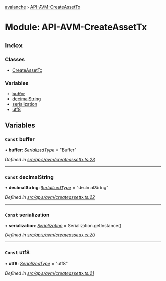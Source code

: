 [avalanche](../README.md) › [API-AVM-CreateAssetTx](api_avm_createassettx.md)

# Module: API-AVM-CreateAssetTx

## Index

### Classes

* [CreateAssetTx](../classes/api_avm_createassettx.createassettx.md)

### Variables

* [buffer](api_avm_createassettx.md#const-buffer)
* [decimalString](api_avm_createassettx.md#const-decimalstring)
* [serialization](api_avm_createassettx.md#const-serialization)
* [utf8](api_avm_createassettx.md#const-utf8)

## Variables

### `Const` buffer

• **buffer**: *[SerializedType](src_utils.md#serializedtype)* = "Buffer"

*Defined in [src/apis/avm/createassettx.ts:23](https://github.com/ava-labs/avalanchejs/blob/ae78dee/src/apis/avm/createassettx.ts#L23)*

___

### `Const` decimalString

• **decimalString**: *[SerializedType](src_utils.md#serializedtype)* = "decimalString"

*Defined in [src/apis/avm/createassettx.ts:22](https://github.com/ava-labs/avalanchejs/blob/ae78dee/src/apis/avm/createassettx.ts#L22)*

___

### `Const` serialization

• **serialization**: *[Serialization](../classes/utils_serialization.serialization.md)* = Serialization.getInstance()

*Defined in [src/apis/avm/createassettx.ts:20](https://github.com/ava-labs/avalanchejs/blob/ae78dee/src/apis/avm/createassettx.ts#L20)*

___

### `Const` utf8

• **utf8**: *[SerializedType](src_utils.md#serializedtype)* = "utf8"

*Defined in [src/apis/avm/createassettx.ts:21](https://github.com/ava-labs/avalanchejs/blob/ae78dee/src/apis/avm/createassettx.ts#L21)*
